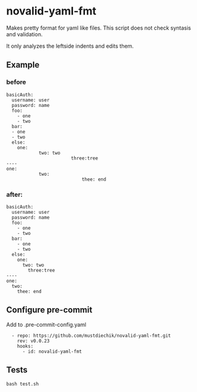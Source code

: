 # novalid-yaml-fmt

Makes pretty format for yaml like files. This script does not check syntasis and validation.

It only analyzes the leftside indents and edits them.

## Example

### before
```
basicAuth:
  username: user
  password: name
  foo:
    - one
    - two
  bar:
  - one
  - two
  else:
    one:
            two: two
                        three:tree
----
one:
            two:
                            thee: end
```
### after:

```
basicAuth:
  username: user
  password: name
  foo:
    - one
    - two
  bar:
    - one
    - two
  else:
    one:
      two: two
        three:tree
----
one:
  two:
    thee: end
```

## Configure pre-commit

Add to .pre-commit-config.yaml

```
  - repo: https://github.com/mustdiechik/novalid-yaml-fmt.git
    rev: v0.0.23
    hooks:
      - id: novalid-yaml-fmt
```
## Tests
```
bash test.sh
```
